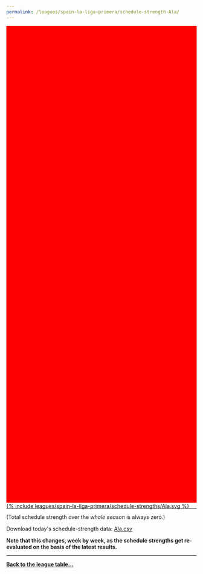 ```yaml
---
permalink: /leagues/spain-la-liga-primera/schedule-strength-Ala/
---
```


<style>
.svg-wrap {
    background-color:red;
    height:0;
    padding-top:250%; /* 350px/550px */
    position: relative;
}

svg {
    background-color: white;
    height: 100%;
    display:block;
    width: 100%;
    position: absolute;
    top:0;
    left:0;
}
</style>


<div class="svg-wrap">
{% include leagues/spain-la-liga-primera/schedule-strengths/Ala.svg %}
</div>

-----

(Total schedule strength over the *whole season* is always zero.)


Download today's schedule-strength data: [Ala.csv](/assets/leagues/spain-la-liga-primera/2020/schedule-strengths/Ala.csv)

**Note that this changes, week by week, as the schedule strengths get re-evaluated on the
basis of the latest results.**

-----

[**Back to the league table...**](/leagues/spain-la-liga-primera)


